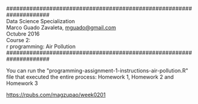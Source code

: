 #####################################################################  
Data Science Specialization  
Marco Guado Zavaleta, mguado@gmail.com  
Octubre 2016  
Course 2:  
r programming: Air Pollution  
#####################################################################  
  
You can run the "programming-assignment-1-instructions-air-pollution.R" file that executed the entire process: Homework 1, Homework 2 and Homework 3  
  
https://rpubs.com/magzupao/week0201



